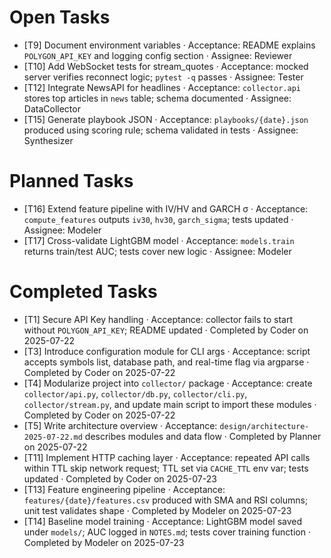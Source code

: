 # Open Tasks

- [T9] Document environment variables · Acceptance: README explains `POLYGON_API_KEY` and logging config section · Assignee: Reviewer
- [T10] Add WebSocket tests for stream_quotes · Acceptance: mocked server verifies reconnect logic; `pytest -q` passes · Assignee: Tester
- [T12] Integrate NewsAPI for headlines · Acceptance: `collector.api` stores top articles in `news` table; schema documented · Assignee: DataCollector
- [T15] Generate playbook JSON · Acceptance: `playbooks/{date}.json` produced using scoring rule; schema validated in tests · Assignee: Synthesizer

# Planned Tasks
- [T16] Extend feature pipeline with IV/HV and GARCH σ · Acceptance: `compute_features` outputs `iv30`, `hv30`, `garch_sigma`; tests updated · Assignee: Modeler
- [T17] Cross-validate LightGBM model · Acceptance: `models.train` returns train/test AUC; tests cover new logic · Assignee: Modeler

# Completed Tasks

- [T1] Secure API Key handling · Acceptance: collector fails to start without `POLYGON_API_KEY`; README updated · Completed by Coder on 2025-07-22
- [T3] Introduce configuration module for CLI args · Acceptance: script accepts symbols list, database path, and real-time flag via argparse · Completed by Coder on 2025-07-22
- [T4] Modularize project into `collector/` package · Acceptance: create `collector/api.py`, `collector/db.py`, `collector/cli.py`, `collector/stream.py`, and update main script to import these modules · Completed by Coder on 2025-07-22
- [T5] Write architecture overview · Acceptance: `design/architecture-2025-07-22.md` describes modules and data flow · Completed by Planner on 2025-07-22
- [T11] Implement HTTP caching layer · Acceptance: repeated API calls within TTL skip network request; TTL set via `CACHE_TTL` env var; tests updated · Completed by Coder on 2025-07-23
- [T13] Feature engineering pipeline · Acceptance: `features/{date}/features.csv` produced with SMA and RSI columns; unit test validates shape · Completed by Modeler on 2025-07-23
- [T14] Baseline model training · Acceptance: LightGBM model saved under `models/`; AUC logged in `NOTES.md`; tests cover training function · Completed by Modeler on 2025-07-23

